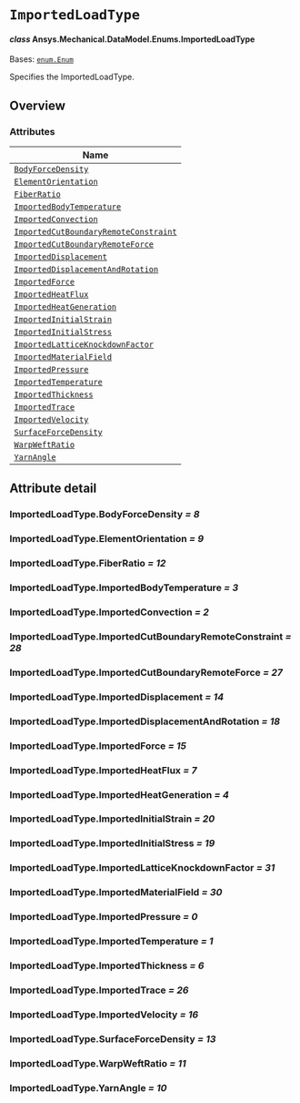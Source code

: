 # `ImportedLoadType`

<a id="ansys.mechanical.stubs.v241.Ansys.Mechanical.DataModel.Enums.ImportedLoadType"></a>

#### *class* Ansys.Mechanical.DataModel.Enums.ImportedLoadType

Bases: [`enum.Enum`](https://docs.python.org/3/library/enum.html#enum.Enum)

Specifies the ImportedLoadType.

<!-- !! processed by numpydoc !! -->

<a id="overview"></a>

## Overview

### Attributes

| Name |
| ------------------------------------------------------------------------------------------------ |
| [`BodyForceDensity`](#ImportedLoadType.BodyForceDensity) |
| [`ElementOrientation`](#ImportedLoadType.ElementOrientation) |
| [`FiberRatio`](#ImportedLoadType.FiberRatio) |
| [`ImportedBodyTemperature`](#ImportedLoadType.ImportedBodyTemperature) |
| [`ImportedConvection`](#ImportedLoadType.ImportedConvection) |
| [`ImportedCutBoundaryRemoteConstraint`](#ImportedLoadType.ImportedCutBoundaryRemoteConstraint) |
| [`ImportedCutBoundaryRemoteForce`](#ImportedLoadType.ImportedCutBoundaryRemoteForce) |
| [`ImportedDisplacement`](#ImportedLoadType.ImportedDisplacement) |
| [`ImportedDisplacementAndRotation`](#ImportedLoadType.ImportedDisplacementAndRotation) |
| [`ImportedForce`](#ImportedLoadType.ImportedForce) |
| [`ImportedHeatFlux`](#ImportedLoadType.ImportedHeatFlux) |
| [`ImportedHeatGeneration`](#ImportedLoadType.ImportedHeatGeneration) |
| [`ImportedInitialStrain`](#ImportedLoadType.ImportedInitialStrain) |
| [`ImportedInitialStress`](#ImportedLoadType.ImportedInitialStress) |
| [`ImportedLatticeKnockdownFactor`](#ImportedLoadType.ImportedLatticeKnockdownFactor) |
| [`ImportedMaterialField`](#ImportedLoadType.ImportedMaterialField) |
| [`ImportedPressure`](#ImportedLoadType.ImportedPressure) |
| [`ImportedTemperature`](#ImportedLoadType.ImportedTemperature) |
| [`ImportedThickness`](#ImportedLoadType.ImportedThickness) |
| [`ImportedTrace`](#ImportedLoadType.ImportedTrace) |
| [`ImportedVelocity`](#ImportedLoadType.ImportedVelocity) |
| [`SurfaceForceDensity`](#ImportedLoadType.SurfaceForceDensity) |
| [`WarpWeftRatio`](#ImportedLoadType.WarpWeftRatio) |
| [`YarnAngle`](#ImportedLoadType.YarnAngle) |

<a id="attribute-detail"></a>

## Attribute detail

<a id="ImportedLoadType.BodyForceDensity"></a>

### ImportedLoadType.BodyForceDensity *= 8*

<a id="ImportedLoadType.ElementOrientation"></a>

### ImportedLoadType.ElementOrientation *= 9*

<a id="ImportedLoadType.FiberRatio"></a>

### ImportedLoadType.FiberRatio *= 12*

<a id="ImportedLoadType.ImportedBodyTemperature"></a>

### ImportedLoadType.ImportedBodyTemperature *= 3*

<a id="ImportedLoadType.ImportedConvection"></a>

### ImportedLoadType.ImportedConvection *= 2*

<a id="ImportedLoadType.ImportedCutBoundaryRemoteConstraint"></a>

### ImportedLoadType.ImportedCutBoundaryRemoteConstraint *= 28*

<a id="ImportedLoadType.ImportedCutBoundaryRemoteForce"></a>

### ImportedLoadType.ImportedCutBoundaryRemoteForce *= 27*

<a id="ImportedLoadType.ImportedDisplacement"></a>

### ImportedLoadType.ImportedDisplacement *= 14*

<a id="ImportedLoadType.ImportedDisplacementAndRotation"></a>

### ImportedLoadType.ImportedDisplacementAndRotation *= 18*

<a id="ImportedLoadType.ImportedForce"></a>

### ImportedLoadType.ImportedForce *= 15*

<a id="ImportedLoadType.ImportedHeatFlux"></a>

### ImportedLoadType.ImportedHeatFlux *= 7*

<a id="ImportedLoadType.ImportedHeatGeneration"></a>

### ImportedLoadType.ImportedHeatGeneration *= 4*

<a id="ImportedLoadType.ImportedInitialStrain"></a>

### ImportedLoadType.ImportedInitialStrain *= 20*

<a id="ImportedLoadType.ImportedInitialStress"></a>

### ImportedLoadType.ImportedInitialStress *= 19*

<a id="ImportedLoadType.ImportedLatticeKnockdownFactor"></a>

### ImportedLoadType.ImportedLatticeKnockdownFactor *= 31*

<a id="ImportedLoadType.ImportedMaterialField"></a>

### ImportedLoadType.ImportedMaterialField *= 30*

<a id="ImportedLoadType.ImportedPressure"></a>

### ImportedLoadType.ImportedPressure *= 0*

<a id="ImportedLoadType.ImportedTemperature"></a>

### ImportedLoadType.ImportedTemperature *= 1*

<a id="ImportedLoadType.ImportedThickness"></a>

### ImportedLoadType.ImportedThickness *= 6*

<a id="ImportedLoadType.ImportedTrace"></a>

### ImportedLoadType.ImportedTrace *= 26*

<a id="ImportedLoadType.ImportedVelocity"></a>

### ImportedLoadType.ImportedVelocity *= 16*

<a id="ImportedLoadType.SurfaceForceDensity"></a>

### ImportedLoadType.SurfaceForceDensity *= 13*

<a id="ImportedLoadType.WarpWeftRatio"></a>

### ImportedLoadType.WarpWeftRatio *= 11*

<a id="ImportedLoadType.YarnAngle"></a>

### ImportedLoadType.YarnAngle *= 10*


